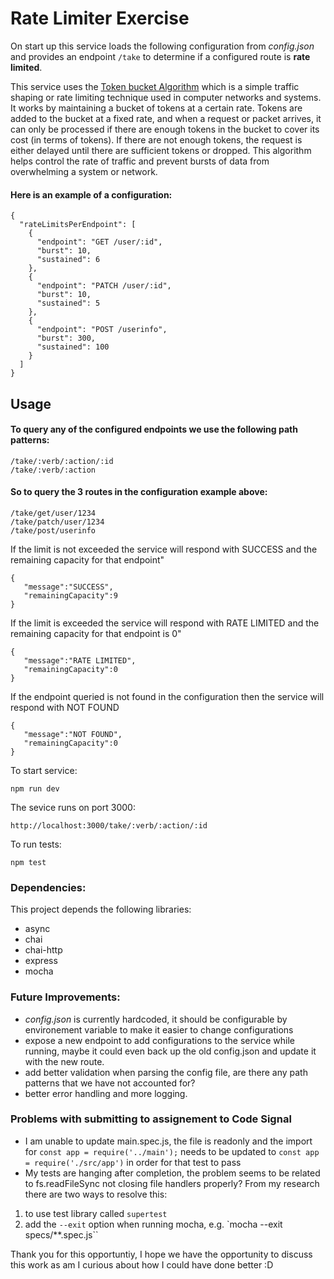 # Rate Limiter Exercise

On start up this service loads the following configuration from *config.json* and provides an endpoint `/take` to determine if a configured route is **rate limited**.

This service uses the [Token bucket Algorithm](https://en.wikipedia.org/wiki/Token_bucket) which is a simple traffic shaping or rate limiting technique used in computer networks and systems. It works by maintaining a bucket of tokens at a certain rate. Tokens are added to the bucket at a fixed rate, and when a request or packet arrives, it can only be processed if there are enough tokens in the bucket to cover its cost (in terms of tokens). If there are not enough tokens, the request is either delayed until there are sufficient tokens or dropped. This algorithm helps control the rate of traffic and prevent bursts of data from overwhelming a system or network.

#### Here is an example of a configuration:

```
{
  "rateLimitsPerEndpoint": [
    {
      "endpoint": "GET /user/:id",
      "burst": 10,
      "sustained": 6
    },
    {
      "endpoint": "PATCH /user/:id",
      "burst": 10,
      "sustained": 5
    },
    {
      "endpoint": "POST /userinfo",
      "burst": 300,
      "sustained": 100
    }
  ]
}
```

## Usage

#### To query any of the configured endpoints we use the following path patterns:

```
/take/:verb/:action/:id
/take/:verb/:action
```

#### So to query the 3 routes in the configuration example above:

```
/take/get/user/1234
/take/patch/user/1234
/take/post/userinfo
```

If the limit is not exceeded the service will respond with SUCCESS and the remaining capacity for that endpoint"
```
{
   "message":"SUCCESS",
   "remainingCapacity":9
}
```

If the limit is exceeded the service will respond with RATE LIMITED and the remaining capacity for that endpoint is 0"
```
{
   "message":"RATE LIMITED",
   "remainingCapacity":0
}
```

If the endpoint queried is not found in the configuration then the service will respond with NOT FOUND
```
{
   "message":"NOT FOUND",
   "remainingCapacity":0
}
```

To start service:
```
npm run dev
```

The sevice runs on port 3000:
```
http://localhost:3000/take/:verb/:action/:id
```

To run tests:
```
npm test
```

### Dependencies:
This project depends the following libraries:
- async
- chai
- chai-http
- express
- mocha

### Future Improvements:
- *config.json* is currently hardcoded, it should be configurable by environement variable to make it easier to change configurations
- expose a new endpoint to add configurations to the service while running, maybe it could even back up the old config.json and update it with the new route.
- add better validation when parsing the config file, are there any path patterns that we have not accounted for?
- better error handling and more logging.

### Problems with submitting to assignement to Code Signal
- I am unable to update main.spec.js, the file is readonly and the import for `const app = require('../main');` needs to be updated to `const app = require('./src/app')` in order for that test to pass
- My tests are hanging after completion, the problem seems to be related to fs.readFileSync not closing file handlers properly? From my research there are two ways to resolve this:
1. to use test library called `supertest`
2. add the `--exit` option when running mocha, e.g. `mocha --exit specs/**.spec.js``

Thank you for this opportuntiy, I hope we have the opportunity to discuss this work as am I curious about how I could have done better :D
